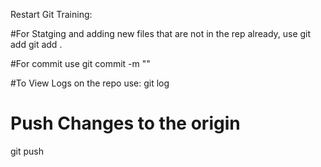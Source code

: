 Restart Git Training:


#For Statging and adding new files that are not in the rep already, use git add 
git add . 

#For commit use 
git commit -m "<Your Comment here for the commit>"


#To View Logs on the repo use:
git log



# Push Changes to the origin
git push